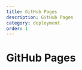 ```yaml
---
title: GitHub Pages
description: GitHub Pages
category: deployment
order: 1
---
```


# GitHub Pages
